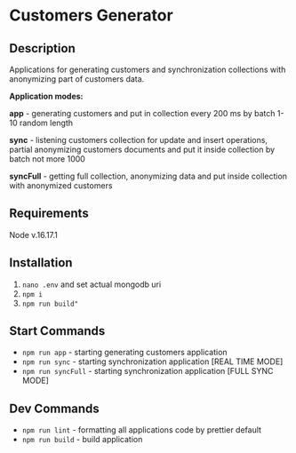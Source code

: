 # Customers Generator
## Description

Applications for generating customers and synchronization collections with anonymizing part of customers data.

<b>Application modes: </b>

<b>app</b> - generating customers and put in collection every 200 ms by batch 1-10 random length

<b>sync</b> - listening customers collection for update and insert operations, partial anonymizing customers documents and put it inside collection by batch not more 1000

<b>syncFull</b> - getting full collection, anonymizing data and put inside collection with anonymized customers

## Requirements  

Node v.16.17.1


## Installation

1. ```nano .env```  and set actual mongodb uri
2.  ```npm i```
3.  ```npm run build"```

## Start Commands

- ```npm run app``` - starting generating customers application 
- ```npm run sync``` - starting synchronization application [REAL TIME MODE]
- ```npm run syncFull``` - starting synchronization application [FULL SYNC MODE]

## Dev Commands

- ```npm run lint``` - formatting all applications code by prettier default
- ```npm run build``` - build application